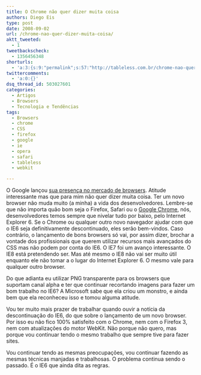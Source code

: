 ```yaml
---
title: O Chrome não quer dizer muita coisa
authors: Diego Eis
type: post
date: 2008-09-02
url: /chrome-nao-quer-dizer-muita-coisa/
aktt_tweeted:
  - 1
tweetbackscheck:
  - 1356456348
shorturls:
  - 'a:3:{s:9:"permalink";s:57:"http://tableless.com.br/chrome-nao-quer-dizer-muita-coisa";s:7:"tinyurl";s:26:"http://tinyurl.com/3hclxtr";s:4:"isgd";s:19:"http://is.gd/sLQoKs";}'
twittercomments:
  - 'a:0:{}'
dsq_thread_id: 503027601
categories:
  - Artigos
  - Browsers
  - Tecnologia e Tendências
tags:
  - Browsers
  - chrome
  - CSS
  - firefox
  - google
  - ie
  - opera
  - safari
  - tableless
  - webkit

---
```

O Google lançou [sua presença no mercado de browsers][1]. Atitude interessante mas que para mim não quer dizer muita coisa. Ter um novo browser não muda muito (a minha) a vida dos desenvolvedores. Lembre-se que não importa quão bom seja o Firefox, Safari ou o [Google Chrome][2], nós, desenvolvedores temos sempre que nivelar tudo por baixo, pelo Internet Explorer 6. Se o Chrome ou qualquer outro novo navegador ajudar com que o IE6 seja definitivamente descontinuado, eles serão bem-vindos. <!--more-->Caso contrário, o lançamento de bons browsers só vai, por assim dizer, brochar a vontade dos profissionais que querem utilizar recursos mais avançados do CSS mas não podem por conta do IE6. O IE7 foi um avanço interessante. O IE8 está pretendendo ser. Mas até mesmo o IE8 não vai ser muito útil enquanto ele não tomar a o lugar do Internet Explorer 6. O mesmo vale para qualquer outro browser.

Do que adianta eu utilizar PNG transparente para os browsers que suportam canal alpha e ter que continuar recortando imagens para fazer um bom trabalho no IE6? A Microsoft sabe que ela criou um monstro, e ainda bem que ela reconheceu isso e tomou alguma atitude.

Vou ter muito mais prazer de trabalhar quando ouvir a notícia da descontinuação do IE6, do que sobre o lançamento de um novo browser. Por isso eu não fico 100% satisfeito com o Chrome, nem com o Firefox 3, nem com atualizações do motor WebKit. Não porque não quero, mas porque vou continuar tendo o mesmo trabalho que sempre tive para fazer sites.

Vou continuar tendo as mesmas preocupações, vou continuar fazendo as mesmas técnicas manjadas e trabalhosas. O problema continua sendo o passado. É o IE6 que ainda dita as regras.

 [1]: http://www.google.com/googlebooks/chrome/
 [2]: http://www.google.com/chrome/